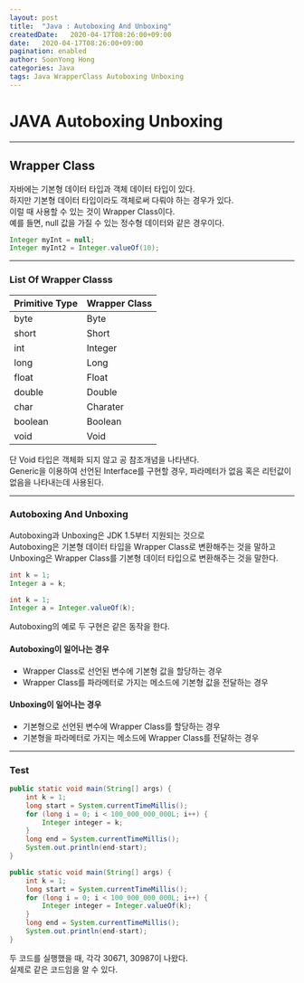 ```yaml
---
layout: post
title:  "Java : Autoboxing And Unboxing"
createdDate:   2020-04-17T08:26:00+09:00
date:   2020-04-17T08:26:00+09:00
pagination: enabled
author: SoonYong Hong
categories: Java
tags: Java WrapperClass Autoboxing Unboxing
---
```

# JAVA Autoboxing Unboxing
---

## Wrapper Class
자바에는 기본형 데이터 타입과 객체 데이터 타입이 있다.     
하지만 기본형 데이터 타입이라도 객체로써 다뤄야 하는 경우가 있다.     
이럴 때 사용할 수 있는 것이 Wrapper Class이다.     
예를 들면, null 값을 가질 수 있는 정수형 데이터와 같은 경우이다.

```java
Integer myInt = null;
Integer myInt2 = Integer.valueOf(10);
```

---

### List Of Wrapper Classs

| Primitive Type | Wrapper Class |
|:---------------|:--------------|
| byte | Byte | 
| short | Short | 
| int | Integer | 
| long | Long |
| float | Float |
| double | Double | 
| char | Charater |
| boolean | Boolean |
| void | Void |

단 Void 타입은 객체화 되지 않고 공 참조개념을 나타낸다.     
Generic을 이용하여 선언된 Interface를 구현할 경우, 파라메터가 없음 혹은 리턴값이 없음을 나타내는데 사용된다.     

---

### Autoboxing And Unboxing
Autoboxing과 Unboxing은 JDK 1.5부터 지원되는 것으로     
Autoboxing은 기본형 데이터 타입을 Wrapper Class로 변환해주는 것을 말하고     
Unboxing은 Wrapper Class를 기본형 데이터 타입으로 변환해주는 것을 말한다.    

```java
int k = 1;
Integer a = k;
```
```java
int k = 1;
Integer a = Integer.valueOf(k);
```
Autoboxing의 예로 두 구현은 같은 동작을 한다.

#### Autoboxing이 일어나는 경우
* Wrapper Class로 선언된 변수에 기본형 값을 할당하는 경우
* Wrapper Class를 파라메터로 가지는 메소드에 기본형 값을 전달하는 경우

#### Unboxing이 일어나는 경우
* 기본형으로 선언된 변수에 Wrapper Class를 할당하는 경우
* 기본형을 파라메터로 가지는 메소드에 Wrapper Class를 전달하는 경우

---

### Test
```java
public static void main(String[] args) {
    int k = 1;
    long start = System.currentTimeMillis();
    for (long i = 0; i < 100_000_000_000L; i++) {
        Integer integer = k;
    }
    long end = System.currentTimeMillis();
    System.out.println(end-start);
}
```
```java
public static void main(String[] args) {
    int k = 1;
    long start = System.currentTimeMillis();
    for (long i = 0; i < 100_000_000_000L; i++) {
        Integer integer = Integer.valueOf(k);
    }
    long end = System.currentTimeMillis();
    System.out.println(end-start);
}
```
두 코드를 실행했을 때, 각각 30671, 30987이 나왔다.     
실제로 같은 코드임을 알 수 있다.